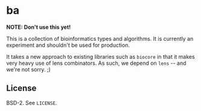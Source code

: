 # ba

**NOTE: Don't use this yet!**

This is a collection of bioinformatics types and algorithms. It is currently
an experiment and shouldn't be used for production.

It takes a new approach to existing libraries such as `biocore` in that it
makes very heavy use of lens combinators. As such, we depend on `lens` -- and
we're not sorry. ;)

## License

BSD-2. See `LICENSE`.
